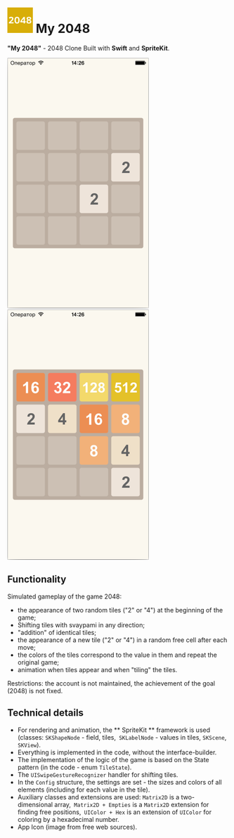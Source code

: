 # ![](https://github.com/DmitrJuga/My2048/blob/master/My2048/Images.xcassets/AppIcon.appiconset/2048_app_icon-29@2x.png)  My 2048

**"My 2048"** - 2048 Clone Built with **Swift** and **SpriteKit**.

![](https://github.com/DmitrJuga/My2048/blob/master/screenshots/screenshot1.png)
![](https://github.com/DmitrJuga/My2048/blob/master/screenshots/screenshot2.png)


## Functionality

Simulated gameplay of the game 2048:
- the appearance of two random tiles ("2" or "4") at the beginning of the game;
- Shifting tiles with svaypami in any direction;
- "addition" of identical tiles;
- the appearance of a new tile ("2" or "4") in a random free cell after each move;
- the colors of the tiles correspond to the value in them and repeat the original game;
- animation when tiles appear and when "tiling" the tiles.

Restrictions: the account is not maintained, the achievement of the goal (2048) is not fixed.

## Technical details

- For rendering and animation, the ** SpriteKit ** framework is used (classes: `SKShapeNode` - field, tiles,` SKLabelNode` - values ​​in tiles, `SKScene`,` SKView`).
- Everything is implemented in the code, without the interface-builder.
- The implementation of the logic of the game is based on the State pattern (in the code - enum `TileState`).
- The `UISwipeGestureRecognizer` handler for shifting tiles.
- In the `Config` structure, the settings are set - the sizes and colors of all elements (including for each value in the tile).
- Auxiliary classes and extensions are used: `Matrix2D` is a two-dimensional array,` Matrix2D + Empties` is a `Matrix2D` extension for finding free positions,` UIColor + Hex` is an extension of `UIColor` for coloring by a hexadecimal number.
- App Icon (image from free web sources).
